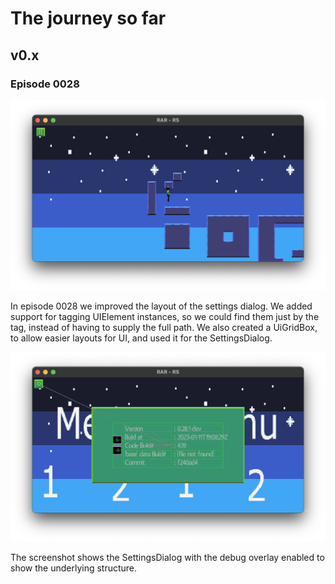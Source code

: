 # The journey so far

## v0.x

### Episode 0028
![Episode 0028](journey/episode-0028.png "Episode 0028")

In episode 0028 we improved the layout of the settings dialog.
We added support for tagging UIElement instances,
so we could find them just by the tag, instead of having to supply the full path.
We also created a UiGridBox, to allow easier layouts for UI, and used it for the SettingsDialog.

![Episode 0028 Settings](journey/episode-0028-settings.png "Episode 0028 - Settings")

The screenshot shows the SettingsDialog with the debug overlay enabled to show the underlying structure.
